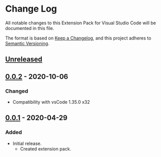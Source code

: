 # Change Log

All notable changes to this Extension Pack for Visual Studio Code will be documented in this file.

The format is based on [Keep a Changelog](https://keepachangelog.com/en/1.0.0/),
and this project adheres to [Semantic Versioning](https://semver.org/spec/v2.0.0.html).

## [Unreleased]

## [0.0.2] - 2020-10-06

### Changed

* Compatibility with vsCode 1.35.0 x32

## [0.0.1] - 2020-04-29

### Added

* Initial release.
  * Created extension pack.

[Unreleased]: https://github.com/Gydunhn/Ionic-Developers-STD/tree/develop
[0.0.2]: https://github.com/Gydunhn/Ionic-Developers-STD/releases/tag/0.0.2
[0.0.1]: https://github.com/Gydunhn/Ionic-Developers-STD/releases/tag/0.0.1
